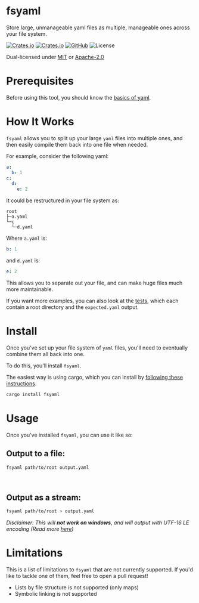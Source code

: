 # fsyaml

Store large, unmanageable yaml files as multiple, manageable ones across your file system.

[![Crates.io](https://img.shields.io/crates/v/fsyaml)](https://crates.io/crates/fsyaml) [![Crates.io](https://img.shields.io/crates/d/fsyaml)](https://crates.io/crates/fsyaml) [![GitHub](https://img.shields.io/github/last-commit/timothy-gonzalez/fsyaml)](https://github.com/Timothy-Gonzalez/fsyaml) ![License](https://img.shields.io/crates/l/fsyaml)

Dual-licensed under [MIT](https://github.com/Timothy-Gonzalez/fsyaml/blob/main/LICENSE_MIT) or [Apache-2.0](https://github.com/Timothy-Gonzalez/fsyaml/blob/main/LICENSE_APACHE_2.0)

# Prerequisites

Before using this tool, you should know the [basics of yaml](https://yaml.org/).

# How It Works

`fsyaml` allows you to split up your large `yaml` files into multiple ones, and then easily compile them back into one file when needed.

For example, consider the following yaml:
```yaml
a:
  b: 1
c:
  d:
    e: 2
```

It could be restructured in your file system as:
```
root
├─a.yaml
└─c
  └─d.yaml
```

Where `a.yaml` is:
```yaml
b: 1
```

and `d.yaml` is:
```yaml
e: 2
```

This allows you to separate out your file, and can make huge files much more maintainable.

If you want more examples, you can also look at the [tests](https://github.com/Timothy-Gonzalez/fsyaml/tree/main/tests), which each contain a root directory and the `expected.yaml` output.

# Install

Once you've set up your file system of `yaml` files, you'll need to eventually combine them all back into one.

To do this, you'll install `fsyaml`.

The easiest way is using cargo, which you can install by [following these instructions](https://doc.rust-lang.org/cargo/getting-started/installation.html).

```bash
cargo install fsyaml
```


# Usage

Once you've installed `fsyaml`, you can use it like so:

## Output to a file:
```bash
fsyaml path/to/root output.yaml
```

<br>

## Output as a stream:

```bash
fsyaml path/to/root > output.yaml
```
*Disclaimer: This will **not work on windows**, and will output with UTF-16 LE encoding (Read more [here](https://stackoverflow.com/a/65192064/14898421))*

# Limitations

This is a list of limitations to `fsyaml` that are not currently supported. If you'd like to tackle one of them, feel free to open a pull request!

* Lists by file structure is not supported (only maps)
* Symbolic linking is not supported
